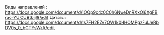Виды направлений : https://docs.google.com/document/d/1OQp9c4z0C0h6NweDnRXxOI6XgFBrac-YUICUBtbjjl8/edit
Цитаты: https://docs.google.com/document/d/1s7FH2EZv7QW1k0HHOMPgzFuIJeRbDV0s_O_bCTYsWaA/edit